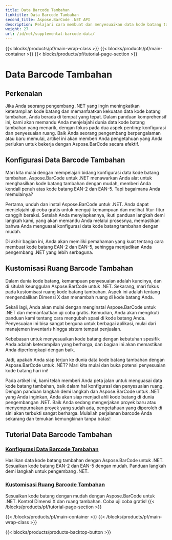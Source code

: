 ```yaml
---
title: Data Barcode Tambahan
linktitle: Data Barcode Tambahan
second_title: Aspose.BarCode .NET API
description: Pelajari cara membuat dan menyesuaikan data kode batang tambahan menggunakan Aspose.BarCode untuk .NET dengan tutorial langkah demi langkah kami. Tingkatkan keterampilan kode batang Anda hari ini!
weight: 27
url: /id/net/supplemental-barcode-data/
---
```


{{< blocks/products/pf/main-wrap-class >}}
{{< blocks/products/pf/main-container >}}
{{< blocks/products/pf/tutorial-page-section >}}

# Data Barcode Tambahan


## Perkenalan

Jika Anda seorang pengembang .NET yang ingin meningkatkan keterampilan kode batang dan memanfaatkan kekuatan data kode batang tambahan, Anda berada di tempat yang tepat. Dalam panduan komprehensif ini, kami akan memandu Anda menjelajahi dunia data kode batang tambahan yang menarik, dengan fokus pada dua aspek penting: konfigurasi dan penyesuaian ruang. Baik Anda seorang pengembang berpengalaman atau baru memulai, artikel ini akan memberi Anda pengetahuan yang Anda perlukan untuk bekerja dengan Aspose.BarCode secara efektif.

## Konfigurasi Data Barcode Tambahan

Mari kita mulai dengan mempelajari bidang konfigurasi data kode batang tambahan. Aspose.BarCode untuk .NET menawarkan Anda alat untuk menghasilkan kode batang tambahan dengan mudah, memberi Anda kendali penuh atas kode batang EAN-2 dan EAN-5. Tapi bagaimana Anda memulainya? 

Pertama, unduh dan instal Aspose.BarCode untuk .NET. Anda dapat menjelajahi uji coba gratis untuk menguji kemampuan dan melihat fitur-fitur canggih beraksi. Setelah Anda menyiapkannya, ikuti panduan langkah demi langkah kami, yang akan memandu Anda melalui prosesnya, memastikan bahwa Anda menguasai konfigurasi data kode batang tambahan dengan mudah.

Di akhir bagian ini, Anda akan memiliki pemahaman yang kuat tentang cara membuat kode batang EAN-2 dan EAN-5, sehingga menjadikan Anda pengembang .NET yang lebih serbaguna.

## Kustomisasi Ruang Barcode Tambahan

Dalam dunia kode batang, kemampuan penyesuaian adalah kuncinya, dan di situlah keunggulan Aspose.BarCode untuk .NET. Sekarang, mari fokus pada kustomisasi ruang kode batang tambahan. Aspek ini adalah tentang mengendalikan Dimensi X dan menambah ruang di kode batang Anda.

Sekali lagi, Anda akan mulai dengan menginstal Aspose.BarCode untuk .NET dan memanfaatkan uji coba gratis. Kemudian, Anda akan mengikuti panduan kami tentang cara mengubah spasi di kode batang Anda. Penyesuaian ini bisa sangat berguna untuk berbagai aplikasi, mulai dari manajemen inventaris hingga sistem tempat penjualan.

Kebebasan untuk menyesuaikan kode batang dengan kebutuhan spesifik Anda adalah keterampilan yang berharga, dan bagian ini akan memastikan Anda diperlengkapi dengan baik.

Jadi, apakah Anda siap terjun ke dunia data kode batang tambahan dengan Aspose.BarCode untuk .NET? Mari kita mulai dan buka potensi penyesuaian kode batang hari ini!

Pada artikel ini, kami telah memberi Anda peta jalan untuk menguasai data kode batang tambahan, baik dalam hal konfigurasi dan penyesuaian ruang. Dengan panduan langkah demi langkah dan Aspose.BarCode untuk .NET yang Anda inginkan, Anda akan siap menjadi ahli kode batang di dunia pengembangan .NET. Baik Anda sedang mengerjakan proyek baru atau menyempurnakan proyek yang sudah ada, pengetahuan yang diperoleh di sini akan terbukti sangat berharga. Mulailah perjalanan barcode Anda sekarang dan temukan kemungkinan tanpa batas!

## Tutorial Data Barcode Tambahan
### [Konfigurasi Data Barcode Tambahan](./supplemental-barcode-data-configuration/)
Hasilkan data kode batang tambahan dengan Aspose.BarCode untuk .NET. Sesuaikan kode batang EAN-2 dan EAN-5 dengan mudah. Panduan langkah demi langkah untuk pengembang .NET.
### [Kustomisasi Ruang Barcode Tambahan](./supplemental-barcode-space-customization/)
Sesuaikan kode batang dengan mudah dengan Aspose.BarCode untuk .NET. Kontrol Dimensi X dan ruang tambahan. Coba uji coba gratis!
{{< /blocks/products/pf/tutorial-page-section >}}

{{< /blocks/products/pf/main-container >}}
{{< /blocks/products/pf/main-wrap-class >}}

{{< blocks/products/products-backtop-button >}}
